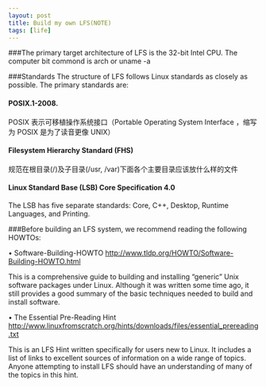 ```yaml
---
layout: post
title: Build my own LFS(NOTE) 
tags: [life]
---
```

###The primary target architecture of LFS is the 32-bit Intel CPU.
The computer bit commond is arch or uname -a 

###Standards
The structure of LFS follows Linux standards as closely as possible. The primary standards are:

#### POSIX.1-2008.

POSIX 表示可移植操作系统接口（Portable Operating System Interface ，缩写为 POSIX 是为了读音更像 UNIX）

#### Filesystem Hierarchy Standard (FHS)

规范在根目录(/)及子目录(/usr, /var)下面各个主要目录应该放什么样的文件

#### Linux Standard Base (LSB) Core Specification 4.0

The LSB has five separate standards: Core, C++, Desktop, Runtime Languages, and Printing. 


###Before building an LFS system, we recommend reading the following HOWTOs:

• Software-Building-HOWTO http://www.tldp.org/HOWTO/Software-Building-HOWTO.html

This is a comprehensive guide to building and installing “generic” Unix software packages under Linux.
Although it was written some time ago, it still provides a good summary of the basic techniques needed to build
and install software.

• The Essential Pre-Reading Hint http://www.linuxfromscratch.org/hints/downloads/files/essential_prereading.txt

This is an LFS Hint written specifically for users new to Linux. It includes a list of links to excellent sources of
information on a wide range of topics. Anyone attempting to install LFS should have an understanding of many
of the topics in this hint.



